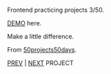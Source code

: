 Frontend practicing projects 3/50. 

[DEMO](https://yswnqc.github.io/50_frontend_projects-3_rotating_nav_animation/) here.

Make a little difference.

From [50projects50days](https://50projects50days.com).

[PREV](https://github.com/yswnqc/50_frontend_projects-2_progress_steps) | [NEXT](https://github.com/yswnqc/50_frontend_projects-5_hidden_search) PROJECT